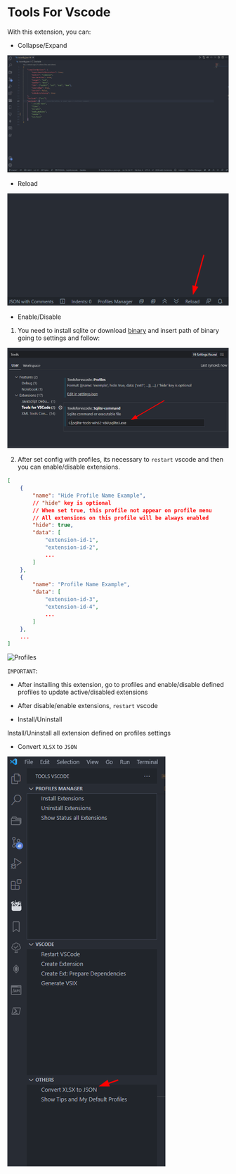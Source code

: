 # Tools For Vscode

With this extension, you can:
- Collapse/Expand

![Collapse-Expand](files/readme-files/expand_collapse.gif)

- Reload

![Reload](files/readme-files/reload.png)

- Enable/Disable
  
1. You need to install sqlite or download [binary](https://www.sqlite.org/download.html) and insert path of binary going to settings and follow:

![Reload](files/readme-files/sqlite-config.png)

2. After set config with profiles, its necessary to `restart` vscode and then you can enable/disable extensions.

```json
[
    {
        "name": "Hide Profile Name Example",
        // "hide" key is optional
        // When set true, this profile not appear on profile menu
        // All extensions on this profile will be always enabled
        "hide": true,
        "data": [
            "extension-id-1",
            "extension-id-2",
            ...
        ]
    },
    {
        "name": "Profile Name Example",
        "data": [
            "extension-id-3",
            "extension-id-4",
            ...
        ]
    },
    ...
]
```

![Profiles](files/readme-files/profiles.gif)

`IMPORTANT`:
- After installing this extension, go to profiles and enable/disable defined profiles to update active/disabled extensions
- After disable/enable extensions, `restart` vscode

- Install/Uninstall

Install/Uninstall all extension defined on profiles settings

- Convert `XLSX` to `JSON`

![ConvertXLSXJSON](files/readme-files/convert-xlsx-json.png)
